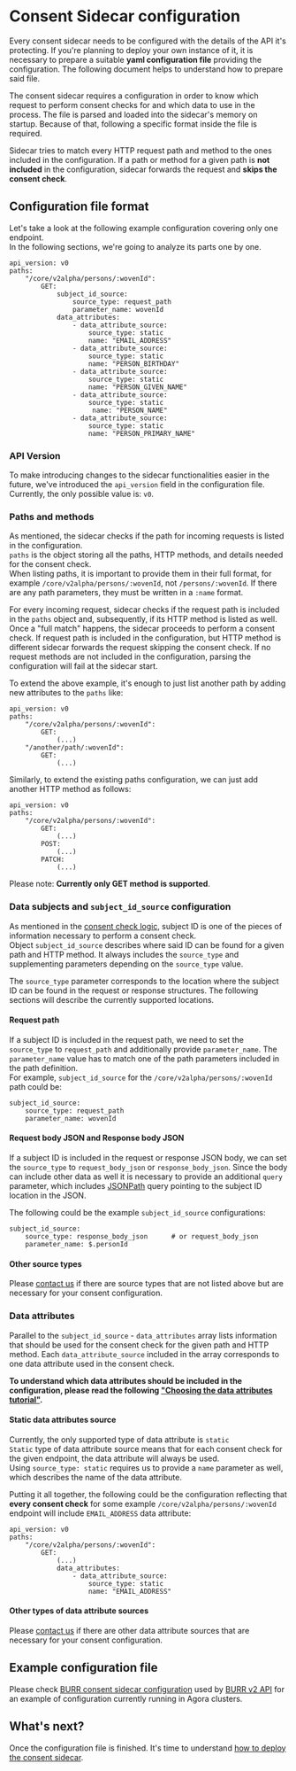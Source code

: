 # Consent Sidecar configuration

Every consent sidecar needs to be configured with the details of the API it's protecting. 
If you're planning to deploy your own instance of it, it is necessary to prepare a suitable **yaml configuration file** providing the configuration. 
The following document helps to understand how to prepare said file.

The consent sidecar requires a configuration in order to know which request to perform consent checks for and which data to use in the process.
The file is parsed and loaded into the sidecar's memory on startup. Because of that, following a specific format inside the file is required.

Sidecar tries to match every HTTP request path and method to the ones included in the configuration.
If a path or method for a given path is **not included** in the configuration, sidecar forwards the request and **skips the consent check**.

## Configuration file format

Let's take a look at the following example configuration covering only one endpoint.   
In the following sections, we're going to analyze its parts one by one.

    api_version: v0
    paths:
        "/core/v2alpha/persons/:wovenId":
            GET:
                subject_id_source:
                    source_type: request_path
                    parameter_name: wovenId
                data_attributes:
                    - data_attribute_source:
                        source_type: static
                        name: "EMAIL_ADDRESS"
                    - data_attribute_source:
                        source_type: static
                        name: "PERSON_BIRTHDAY"
                    - data_attribute_source:
                        source_type: static
                        name: "PERSON_GIVEN_NAME"
                    - data_attribute_source:
                        source_type: static
                         name: "PERSON_NAME"
                    - data_attribute_source:
                        source_type: static
                        name: "PERSON_PRIMARY_NAME"


### API Version

To make introducing changes to the sidecar functionalities easier in the future, we've introduced the `api_version` field in the configuration file.  
Currently, the only possible value is: `v0`.

### Paths and methods

As mentioned, the sidecar checks if the path for incoming requests is listed in the configuration.  
`paths` is the object storing all the paths, HTTP methods, and details needed for the consent check.  
When listing paths, it is important to provide them in their full format, for example `/core/v2alpha/persons/:wovenId`, not `/persons/:wovenId`. If there are any path parameters, they must be written in a `:name` format.

For every incoming request, sidecar checks if the request path is included in the `paths` object and, subsequently, if its HTTP method is listed as well. Once a "full match" happens, the sidecar proceeds to perform a consent check.
If request path is included in the configuration, but HTTP method is different sidecar forwards the request skipping the consent check.
If no request methods are not included in the configuration, parsing the configuration will fail at the sidecar start.

To extend the above example, it's enough to just list another path by adding new attributes to the `paths` like:

    api_version: v0
    paths:
        "/core/v2alpha/persons/:wovenId":
            GET:
                (...)
        "/another/path/:wovenId":
            GET:
                (...)

Similarly, to extend the existing paths configuration, we can just add another HTTP method as follows:

    api_version: v0
    paths:
        "/core/v2alpha/persons/:wovenId":
            GET:
                (...)
            POST:
                (...)
            PATCH:
                (...)
Please note: **Currently only GET method is supported**.

### Data subjects and `subject_id_source` configuration

As mentioned in the [consent check logic](../consent/README.md#consent-check-logic-consent-check-logic), subject ID is one of the pieces of information necessary to perform a consent check.  
Object `subject_id_source` describes where said ID can be found for a given path and HTTP method. It always includes the `source_type` and supplementing parameters depending on the `source_type` value.

The `source_type` parameter corresponds to the location where the subject ID can be found in the request or response structures. The following sections will describe the currently supported locations.

#### Request path

If a subject ID is included in the request path, we need to set the `source_type` to `request_path` and additionally provide `parameter_name`.
The `parameter_name` value has to match one of the path parameters included in the path definition.  
For example, `subject_id_source` for the `/core/v2alpha/persons/:wovenId` path could be:

    subject_id_source:
        source_type: request_path
        parameter_name: wovenId

#### Request body JSON and Response body JSON

If a subject ID is included in the request or response JSON body, we can set the `source_type` to `request_body_json` or `response_body_json`.
Since the body can include other data as well it is necessary to provide an additional `query` parameter, which includes [JSONPath](https://datatracker.ietf.org/doc/rfc9535/) query pointing to the subject ID location in the JSON.

The following could be the example `subject_id_source` configurations:

    subject_id_source:
        source_type: response_body_json      # or request_body_json
        parameter_name: $.personId

#### Other source types

Please [contact us](https://toyotaglobal.enterprise.slack.com/archives/C06230AUVSS) if there are source types that are not listed above but are necessary for your consent configuration.

### Data attributes

Parallel to the `subject_id_source` - `data_attributes` array lists information that should be used for the consent check for the given path and HTTP method.
Each `data_attribute_source` included in the array corresponds to one data attribute used in the consent check.

**To understand which data attributes should be included in the configuration, please read the following ["Choosing the data attributes tutorial"](./choosing-the-right-data-attributes.md).**

#### Static data attributes source

Currently, the only supported type of data attribute is `static`  
`Static` type of data attribute source means that for each consent check for the given endpoint, the data attribute will always be used.  
Using `source_type: static` requires us to provide a `name` parameter as well, which describes the name of the data attribute.

Putting it all together, the following could be the configuration reflecting that **every consent check** for some example `/core/v2alpha/persons/:wovenId` endpoint will include `EMAIL_ADDRESS` data attribute:

    api_version: v0
    paths:
        "/core/v2alpha/persons/:wovenId":
            GET:
                (...)
                data_attributes:
                    - data_attribute_source:
                        source_type: static
                        name: "EMAIL_ADDRESS"


#### Other types of data attribute sources

Please [contact us](https://toyotaglobal.enterprise.slack.com/archives/C06230AUVSS) if there are other data attribute sources that are necessary for your consent configuration.

## Example configuration file

Please check [BURR consent sidecar configuration](https://github.com/wp-wcm/city/blob/main/infrastructure/k8s/common/brr/core-v2-0.1.3/sidecar-config.yaml) used by [BURR v2 API](https://developer.woven-city.toyota/catalog/default/api/burr-core-v2/definition) for an example of configuration currently running in Agora clusters.

## What's next?

Once the configuration file is finished. It's time to understand [how to deploy the consent sidecar](./how-to-deploy-sidecar.md).
